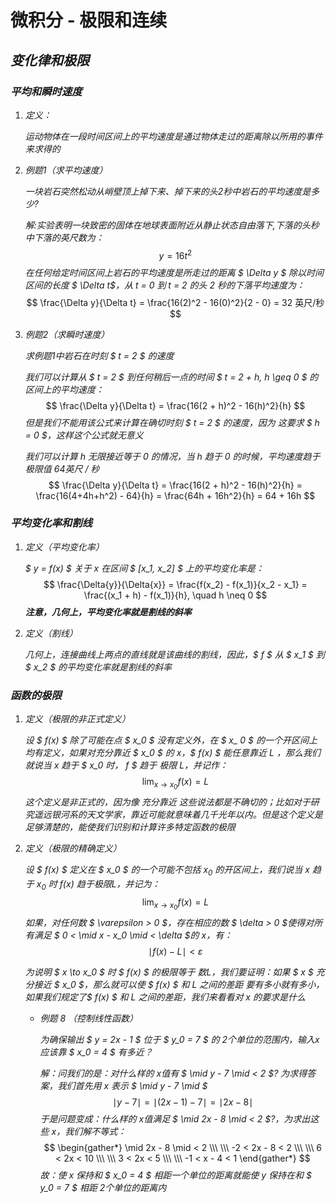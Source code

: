 # 微积分 - 极限和连续


## ***变化律和极限***

### ***平均和瞬时速度***

1. *定义：*

   *运动物体在一段时间区间上的平均速度是通过物体走过的距离除以所用的事件来求得的*

2. *例题1（求平均速度）*

   *一块岩石突然松动从峭壁顶上掉下来、掉下来的头2秒中岩石的平均速度是多少?*

   *解:实验表明一块致密的固体在地球表面附近从静止状态自由落下,下落的头秒中下落的英尺数为：*
   $$
   y = 16t^2
   $$
   *在任何给定时间区间上岩石的平均速度是所走过的距离 $ \Delta y $ 除以时间区间的长度 $ \Delta t$，从 t = 0 到 t = 2 的头 2 秒的下落平均速度为：*
   $$
   \frac{\Delta y}{\Delta t} = \frac{16(2)^2 - 16(0)^2}{2 - 0} = 32 英尺/秒
   $$

3. *例题2（求瞬时速度）*

   *求例题1中岩石在时刻 $ t = 2 $ 的速度*

   *我们可以计算从 $ t = 2 $ 到任何稍后一点的时间 $ t = 2 + h, h \geq 0 $ 的区间上的平均速度：*
   $$
   \frac{\Delta y}{\Delta t} = \frac{16(2 + h)^2 - 16(h)^2}{h}
   $$
   *但是我们不能用该公式来计算在确切时刻 $ t = 2 $ 的速度，因为 这要求 $ h = 0 $，这样这个公式就无意义*

   *我们可以计算 h 无限接近等于 0 的情况，当 h 趋于 0 的时候，平均速度趋于极限值 64英尺 / 秒*
   $$
   \frac{\Delta y}{\Delta t} = \frac{16(2 + h)^2 - 16(h)^2}{h} = \frac{16(4+4h+h^2) - 64}{h} = \frac{64h + 16h^2}{h} = 64 + 16h
   $$

### ***平均变化率和割线***

1. *定义（平均变化率）*

   *$ y = f(x) $ 关于 x 在区间 $ [x_1, x_2] $ 上的平均变化率是：*
   $$
   \frac{\Delta{y}}{\Delta{x}} = \frac{f(x_2) - f(x_1)}{x_2 - x_1} = \frac{(x_1 + h) - f(x_1)}{h}, \quad h \neq 0
   $$
   ***注意，几何上，平均变化率就是割线的斜率***

2. *定义（割线）*

   *几何上，连接曲线上两点的直线就是该曲线的割线，因此，$ f $ 从 $ x_1 $ 到 $ x_2 $ 的平均变化率就是割线的斜率*

### ***函数的极限***

1. *定义（极限的非正式定义）*

   *设 $ f(x) $ 除了可能在点 $ x_0 $ 没有定义外，在 $ x_ 0 $ 的一个开区间上均有定义，如果对充分靠近 $ x_0 $ 的 $x$，$ f(x) $ 能任意靠近 L ，那么我们就说当 x 趋于 $ x_0 $时，$ f $ 趋于 极限 L，并记作：*
   $$
   \lim_{x \to x_0} f(x) = L
   $$
   *这个定义是非正式的，因为像 充分靠近 这些说法都是不确切的；比如对于研究遥远银河系的天文学家，靠近可能就意味着几千光年以内。但是这个定义是足够清楚的，能使我们识别和计算许多特定函数的极限*

2. *定义（极限的精确定义）*

   *设 $ f(x) $ 定义在 $ x_0 $ 的一个可能不包括 $x_0$ 的开区间上，我们说当 x 趋于 $x_0$ 时 $f(x)$ 趋于极限L，并记为：*
   $$
   \lim_{x \to x_0} f(x) = L
   $$
   *如果，对任何数 $ \varepsilon > 0 $，存在相应的数 $ \delta > 0 $使得对所有满足 $ 0 < \mid x - x_0 \mid < \delta $的 x，有：*
   $$
   \mid f(x)-L \mid < \varepsilon
   $$


   *为说明 $ x \to x_0 $ 时 $ f(x) $ 的极限等于 数L，我们要证明：如果 $ x $ 充分接近 $ x_0 $，那么就可以使 $ f(x) $ 和 L 之间的差距 要有多小就有多小，如果我们规定了$ f(x) $ 和 L 之间的差距，我们来看看对 x 的要求是什么*

   * *例题 8 （控制线性函数）*

     *为确保输出 $ y = 2x - 1 $ 位于 $ y_0 = 7 $ 的 2个单位的范围内，输入x应该靠 $ x_0 = 4 $ 有多近？*

     *解：问我们的是：对什么样的 x值有 $ \mid y - 7 \mid < 2 $? 为求得答案，我们首先用 x 表示 $ \mid y - 7 \mid $*
     $$
     \mid y - 7 \mid = \mid (2x - 1) -7 \mid = \mid 2x - 8 \mid
     $$
     *于是问题变成：什么样的 x值满足 $ \mid 2x - 8 \mid < 2 $?，为求出这些 x，我们解不等式：*
     $$
     \begin{gather*}
     \mid 2x - 8 \mid < 2
     \\\ \\\
     -2 < 2x - 8 < 2
     \\\ \\\
     6 < 2x < 10
     \\\ \\\
     3 < 2x < 5
     \\\ \\\
     -1 < x - 4 < 1
     \end{gather*}
     $$
     *故：使 x 保持和 $ x_0 = 4 $ 相距一个单位的距离就能使 y 保持在和 $ y_0 = 7 $ 相距 2个单位的距离内*

